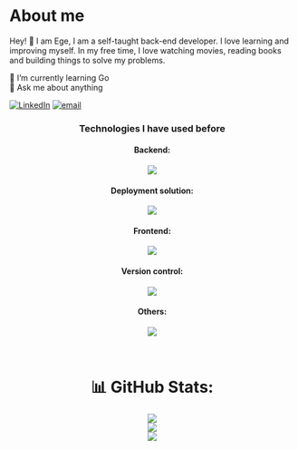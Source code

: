 # About me

Hey! 👋 I am Ege, I am a self-taught back-end developer. I love learning and improving myself. In my free time, I love watching movies, reading books and building things to solve my problems.

🌱 I’m currently learning Go<br>💬 Ask me about anything

[![LinkedIn](https://img.shields.io/badge/LinkedIn-%230077B5.svg?logo=linkedin&logoColor=white)](https://linkedin.com/in/https://www.linkedin.com/in/yegesekerci/) [![email](https://img.shields.io/badge/Email-D14836?logo=gmail&logoColor=white)](mailto:yegesekerci@gmail.com) 

<div align="center">
  <h3>Technologies I have used before</h3>
    <h4>Backend:</h4>
  <p align="center">
    <img src="https://skillicons.dev/icons?i=go,nodejs,python,java,spring,postgres,mongodb,express&perline=6" />
  </p>
  <h4>Deployment solution:</h3>
  <p align="center">
    <img src="https://skillicons.dev/icons?i=aws&perline=6" />
  </p>
  <h4>Frontend:</h4>
  <p align="center">
    <img src="https://skillicons.dev/icons?i=react,nextjs,ts,js,webpack,vite,cypress,html,css,tailwind&perline=6" />
  </p>
  <h4>Version control:</h4>
  <p align="center">
    <img src="https://skillicons.dev/icons?i=git,github,gitlab&perline=6" />
  </p>
  <h4>Others:</h4>
  <p align="center">
    <img src="https://skillicons.dev/icons?i=docker,figma,linkedin,vim&perline=6" />
  </p>
</div>

</br>

<div align="center">

# 📊 GitHub Stats:
![](https://github-readme-stats.vercel.app/api?username=EgeSekerci&theme=dark&hide_border=false&include_all_commits=true&count_private=false)<br/>
![](https://nirzak-streak-stats.vercel.app/?user=EgeSekerci&theme=dark&hide_border=false)<br/>
![](https://github-readme-stats.vercel.app/api/top-langs/?username=EgeSekerci&theme=dark&hide_border=false&include_all_commits=true&count_private=false&layout=compact)
</div>

